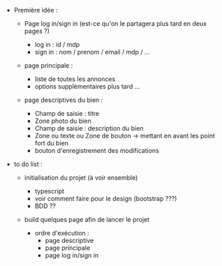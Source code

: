   
- Première idée :
    - Page log in/sign in (est-ce qu'on le partagera plus tard en deux pages ?)
      - log in : id / mdp
      - sign in : nom / prenom / email / mdp / ...
      
    - page principale :
      - liste de toutes les annonces
      - options supplémentaires plus tard ...

    - page descriptives du bien :
      - Champ de saisie : titre
      - Zone photo du bien
      - Champ de saisie : description du bien
      - Zone ou texte ou Zone de bouton -> mettant en avant les point fort du bien
      - bouton d'enregistrement des modifications


- to do list :
  - initialisation du projet (à voir ensemble)
      - typescript
      - voir comment faire pour le design (bootstrap ???)
      - BDD ??
        
  - build quelques page afin de lancer le projet
    - ordre d'exécution :
      - page descriptive
      - page principale
      - page log in/sign in
